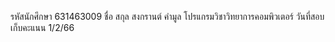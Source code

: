 รหัสนักศึกษา 631463009
ชื่อ สกุล สงกรานต์ คำมูล
โปรแกรมวิชาวิทยาการคอมพิวเตอร์
วันที่สอบเก็บคะแนน 1/2/66
